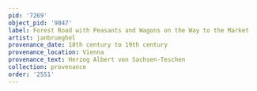 ```yaml
---
pid: '7269'
object_pid: '9847'
label: Forest Road with Peasants and Wagons on the Way to the Market
artist: janbrueghel
provenance_date: 18th century to 19th century
provenance_location: Vienna
provenance_text: Herzog Albert von Sachsen-Teschen
collection: provenance
order: '2551'
---
```

